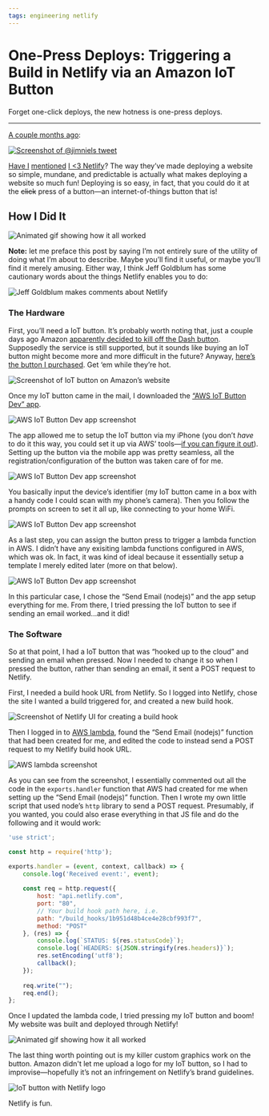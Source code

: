 ```yaml
---
tags: engineering netlify
---
```


# One-Press Deploys: Triggering a Build in Netlify via an Amazon IoT Button

Forget one-click deploys, the new hotness is one-press deploys. 

---

[A couple months ago](https://twitter.com/jimniels/status/1065309175549476865):

[![Screenshot of @jimniels tweet](https://cdn.jim-nielsen.com/blog/2019/aws-iot-tweet.jpg)](https://twitter.com/jimniels/status/1065309175549476865)

[Have I](https://blog.jim-nielsen.com/2018/bookmarklet-deploys-with-netlify/) [mentioned](https://blog.jim-nielsen.com/2018/pathnames-to-subdomains/) [I <3 Netlify](https://twitter.com/jimniels/status/1054726634052468736)? The way they’ve made deploying a website so simple, mundane, and predictable is actually what makes deploying a website so much fun! Deploying is so easy, in fact, that you could do it at the ~~click~~ press of a button—an internet-of-things button that is! 

## How I Did It

![Animated gif showing how it all worked](https://cdn.jim-nielsen.com/blog/2019/aws-iot-button-magic.gif)

**Note:** let me preface this post by saying I’m not entirely sure of the utility of doing what I’m about to describe. Maybe you’ll find it useful, or maybe you’ll find it merely amusing. Either way, I think Jeff Goldblum has some cautionary words about the things Netlify enables you to do:

![Jeff Goldblum makes comments about Netlify](https://cdn.jim-nielsen.com/blog/2019/aws-iot-netlify-goldblum.jpg)

### The Hardware

First, you’ll need a IoT button. It’s probably worth noting that, just a couple days ago Amazon [apparently decided to kill off the Dash button](https://www.fastcompany.com/90314115/amazon-is-about-to-take-even-more-of-your-money-and-you-wont-even-notice). Supposedly the service is still supported, but it sounds like buying an IoT button might become more and more difficult in the future? Anyway, [here’s the button I purchased](https://www.amazon.com/1st-Generation-AWS-IoT-Button/dp/B01C7WE5WM/ref=sr_1_4). Get ‘em while they’re hot.

![Screenshot of IoT button on Amazon’s website](https://cdn.jim-nielsen.com/blog/2019/aws-iot-dash-button-purchase-page.jpg)

Once my IoT button came in the mail, I downloaded the [“AWS IoT Button Dev” app](https://itunes.apple.com/us/app/aws-iot-button-dev/id1178216626?mt=8).

![AWS IoT Button Dev app screenshot](https://cdn.jim-nielsen.com/blog/2019/aws-iot-app-screenshot-1.png)

The app allowed me to setup the IoT button via my iPhone (you don’t *have* to do it this way, you could set it up via AWS’ tools—[if you can figure it out](https://docs.aws.amazon.com/iot/latest/developerguide/what-is-aws-iot.html)). Setting up the button via the mobile app was pretty seamless, all the registration/configuration of the button was taken care of for me.

![AWS IoT Button Dev app screenshot](https://cdn.jim-nielsen.com/blog/2019/aws-iot-app-screenshot-3.png)

You basically input the device’s identifier (my IoT button came in a box with a handy code I could scan with my phone’s camera). Then you follow the prompts on screen to set it all up, like connecting to your home WiFi.

![AWS IoT Button Dev app screenshot](https://cdn.jim-nielsen.com/blog/2019/aws-iot-app-screenshot-2.png)

As a last step, you can assign the button press to trigger a lambda function in AWS. I didn’t have any exisiting lambda functions configured in AWS, which was ok. In fact, it was kind of ideal because it essentially setup a template I merely edited later (more on that below).

![AWS IoT Button Dev app screenshot](https://cdn.jim-nielsen.com/blog/2019/aws-iot-app-screenshot-4.png)

In this particular case, I chose the “Send Email (nodejs)” and the app  setup everything for me. From there, I tried pressing the IoT button to see if sending an email worked...and it did! 

### The Software

So at that point, I had a IoT button that was “hooked up to the cloud” and sending an email when pressed. Now I needed to change it so when I pressed the button, rather than sending an email, it sent a POST request to Netlify.

First, I needed a build hook URL from Netlify. So I logged into Netlify, chose the site I wanted a build triggered for, and created a new build hook.

![Screenshot of Netlify UI for creating a build hook](https://cdn.jim-nielsen.com/blog/2019/aws-iot-netlify-build-hook.jpg)

Then I logged in to [AWS lambda](https://aws.amazon.com/lambda/), found the “Send Email (nodejs)” function that had been created for me, and edited the code to instead send a POST request to my Netlify build hook URL.

![AWS lambda screenshot](https://cdn.jim-nielsen.com/blog/2019/aws-iot-functions-ui.png)

As you can see from the screenshot, I essentially commented out all the code in the `exports.handler` function that AWS had created for me when setting up the “Send Email (nodejs)” function. Then I wrote my own little script that used node’s `http` library to send a POST request. Presumably, if you wanted, you could also erase everything in that JS file and do the following and it would work:

```js
'use strict';

const http = require('http');

exports.handler = (event, context, callback) => {
    console.log('Received event:', event);
    
    const req = http.request({
        host: "api.netlify.com",
        port: "80",
        // Your build hook path here, i.e.
        path: "/build_hooks/1b951d48b4ce4e28cbf993f7",
        method: "POST"
    }, (res) => {
        console.log(`STATUS: ${res.statusCode}`);
        console.log(`HEADERS: ${JSON.stringify(res.headers)}`);
        res.setEncoding('utf8');
        callback();
    });
    
    req.write("");
    req.end();
};
```

Once I updated the lambda code, I tried pressing my IoT button and boom! My website was built and deployed through Netlify! 

![Animated gif showing how it all worked](https://cdn.jim-nielsen.com/blog/2019/aws-iot-button-magic.gif)

The last thing worth pointing out is my killer custom graphics work on the button. Amazon didn't let me upload a logo for my IoT button, so I had to improvise—hopefully it’s not an infringement on Netlify’s brand guidelines.

![IoT button with Netlify logo](https://cdn.jim-nielsen.com/blog/2019/aws-iot-dash-button-netlify.jpg)

Netlify is fun.
